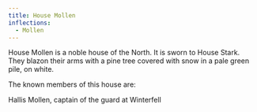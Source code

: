 ```yaml
---
title: House Mollen
inflections:
  - Mollen
---
```


House Mollen is a noble house of the North. It is sworn to House Stark. They blazon their arms with a pine tree covered with snow in a pale green pile, on white.

The known members of this house are:

Hallis Mollen, captain of the guard at Winterfell


